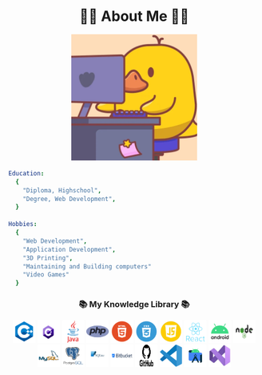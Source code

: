 <h1 align="center">  </h1>

<h1 align="center"> 🙋‍♂️ About Me 🙋‍♂️ </h2>

<div align="center">
  <img src="Style/Gif/giphy.webp" alt="duck Animation" width="50%"/>
</div>

```yaml
Education:
  {
    "Diploma, Highschool",
    "Degree, Web Development",
  }

Hobbies:
  {
    "Web Development",
    "Application Development",
    "3D Printing",
    "Maintaining and Building computers"
    "Video Games"
  }
```

<h3 align="center"> 📚 My Knowledge Library 📚 </h3>

<p align="center">
    <!-- Programing languages -->
    <img src="Style/Pictures/C++.png" alt="C++ logo" width="45" height="45" border-radius: 30px/>
    <img src="Style/Pictures/CSharp.png" alt="C# logo" width="45" height="45" border-radius: 30px/>
    <img src="Style/Pictures/java.png" alt="Java logo" width="45" height="45" border-radius: 30px/>
    <img src="Style/Pictures/php.png" alt="PHP logo" width="45" height="45" border-radius: 30px/>
    <img src="Style/Pictures/html.png" alt="Html logo" width="45" height="45" border-radius: 30px/>
    <img src="Style/Pictures/css.png" alt="Css logo" width="45" height="45" border-radius: 30px/>
    <img src="Style/Pictures/js.png" alt="JavaScript logo" width="45" height="45" border-radius: 30px/>
    <!-- Library's -->
    <img src="Style/Pictures/react.png" alt="React logo" width="45" height="45" border-radius: 30px/>
    <img src="Style/Pictures/android.png" alt="Android logo" width="45" height="45" border-radius: 30px/>
    <img src="Style/Pictures/node.png" alt="Node logo" width="45" height="45" border-radius: 30px/>
    <!-- BDD -->
    <img src="Style/Pictures/mySql.png" alt="MySQL logo" width="45" height="45" border-radius: 30px/>
    <img src="Style/Pictures/PostgreSQL.png" alt="PostgreSQL logo" width="45" height="45" border-radius: 30px/>
    <img src="Style/Pictures/SQLite.png" alt="SQLite logo" width="45" height="45" border-radius: 30px/>
    <!-- Tools-->
    <img src="Style/Pictures/Bitbucket.png" alt="Bitbucket logo" width="45" height="45" border-radius: 30px/>
    <img src="Style/Pictures/GitHub.png" alt="GitHub logo" width="45" height="45" border-radius: 30px/>
    <img src="Style/Pictures/vsc.png" alt="VSCode logo" width="45" height="45" border-radius: 30px/>
    <img src="Style/Pictures/androidstudio.png" alt="Android Studio logo" width="45" height="45" border-radius: 30px/>
    <img src="Style/Pictures/vs.png" alt="Visual Studio logo" width="45" height="45" border-radius: 30px/>            
</p>
